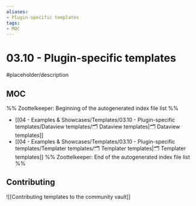 ```yaml
---
aliases:
- Plugin-specific templates
tags: 
- MOC
---
```


# 03.10 - Plugin-specific templates

#placeholder/description 

## MOC

%% Zoottelkeeper: Beginning of the autogenerated index file list  %%
-  [[04 - Examples & Showcases/Templates/03.10 - Plugin-specific templates/Dataview templates/🗂️ Dataview templates|🗂️ Dataview templates]]
-  [[04 - Examples & Showcases/Templates/03.10 - Plugin-specific templates/Templater templates/🗂️ Templater templates|🗂️ Templater templates]]
%% Zoottelkeeper: End of the autogenerated index file list  %%

## Contributing

![[Contributing templates to the community vault]]